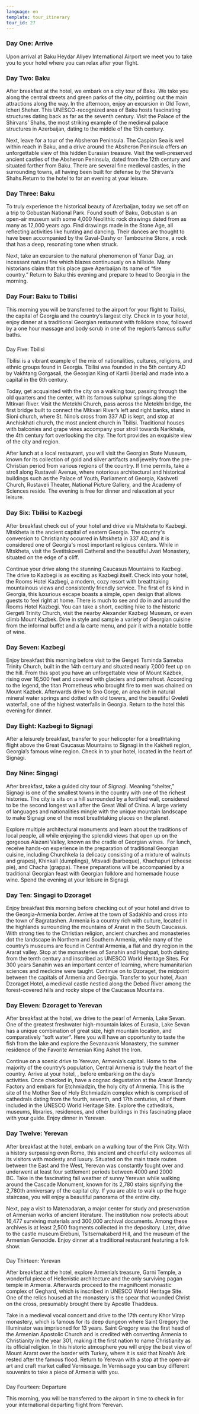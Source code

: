 ```yaml
---
language: en
template: tour_itinerary
tour_id: 27
---
```

### Day One: Arrive


Upon arrival at Baku Heydar Aliyev International Airport we meet you to take you
to your hotel where you can relax after your flight.

### Day Two: Baku


After breakfast at the hotel, we embark on a city tour of Baku. We take you along
the central streets and green parks of the city, pointing out the main attractions
along the way. In the afternoon, enjoy an excursion in Old Town, Icheri Sheher.
This UNESCO\-recognized area of Baku hosts fascinating structures dating back as
far as the seventh century. Visit the Palace of the Shirvans’ Shahs, the most striking
example of the medieval palace structures in Azerbaijan, dating to the middle of
the 15th century.

Next, leave for a tour of the Absheron Peninsula. The Caspian Sea is well within
reach in Baku, and a drive around the Absheron Peninsula offers an unforgettable
view of this hidden Eurasian treasure. Visit the well\-preserved ancient castles
of the Absheron Peninsula, dated from the 12th century and situated farther from
Baku. There are several fine medieval castles, in the surrounding towns, all having
been built for defense by the Shirvan’s Shahs.Return to the hotel to for an evening
at your leisure.

### Day Three: Baku


To truly experience the historical beauty of Azerbaijan, today we set off on a trip
to Gobustan National Park. Found south of Baku, Gobustan is an open\-air museum
with some 4,000 Neolithic rock drawings dated from as many as 12,000 years ago.
Find drawings made in the Stone Age, all reflecting activities like hunting and
dancing. Their dances are thought to have been accompanied by the Gaval\-Dashy or
Tambourine Stone, a rock that has a deep, resonating tone when struck.

Next, take an excursion to the natural phenomenon of Yanar Dag, an incessant natural
fire which blazes continuously on a hillside. Many historians claim that this place
gave Azerbaijan its name of “fire country.” Return to Baku this evening and prepare
to head to Georgia in the morning.

### Day Four: Baku to Tbilisi


This morning you will be transferred to the airport for your flight to Tbilisi, the
capital of Georgia and the country’s largest city. Check in to your hotel, enjoy
dinner at a traditional Georgian restaurant with folklore show, followed by a one
hour massage and body scrub in one of the region’s famous sulfur baths.

###   
Day Five: Tbilisi


Tbilisi is a vibrant example of the mix of nationalities, cultures, religions, and
ethnic groups found in Georgia. Tbilisi was founded in the 5th century AD by Vakhtang
Gorgasali, the Georgian King of Kartli (Iberia) and made into a capital in the 6th
century.

Today, get acquainted with the city on a walking tour, passing through the old quarters
and the center, with its famous sulphur springs along the Mtkvari River. Visit the
Metekhi Church, pass across the Metekhi bridge, the first bridge built to connect
the Mtkvari River’s left and right banks, stand in Sioni church, where St. Nino’s
cross from 337 AD is kept, and stop at Anchiskhati church, the most ancient church
in Tbilisi. Traditional houses with balconies and grape vines accompany your stroll
towards Narikhala, the 4th century fort overlooking the city. The fort provides
an exquisite view of the city and region.

After lunch at a local restaurant, you will visit the Georgian State Museum, known
for its collection of gold and silver artifacts and jewelry from the pre\-Christian
period from various regions of the country. If time permits, take a stroll along
Rustaveli Avenue, where notorious architectural and historical buildings such as
the Palace of Youth, Parliament of Georgia, Kashveti Church, Rustaveli Theater,
National Picture Gallery, and the Academy of Sciences reside. The evening is free
for dinner and relaxation at your leisure.

### Day Six: Tbilisi to Kazbegi


After breakfast check out of your hotel and drive via Mtskheta to Kazbegi. Mtskheta
is the ancient capital of eastern Georgia. The country's conversion to Christianity
occurred in Mtskheta in 337 AD, and it is considered one of Georgia's most important
religious centers. While in Mtskheta, visit the Svetitskoveli Catheral and the beautiful
Jvari Monastery, situated on the edge of a cliff.

Continue your drive along the stunning Caucasus Mountains to Kazbegi. The drive to
Kazbegi is as exciting as Kazbegi itself. Check into your hotel, the Rooms Hotel
Kazbegi, a modern, cozy resort with breathtaking mountainous views and consistently
friendly service. The first of its kind in Georgia, this luxurious escape boasts
a simple, open design that allows guests to feel right at home. There is much to
see and do in and around the Rooms Hotel Kazbegi. You can take a short, exciting
hike to the historic Gergeti Trinity Church, visit the nearby Alexander Kazbegi
Museum, or even climb Mount Kazbek. Dine in style and sample a variety of Georgian
cuisine from the informal buffet and a la carte menu, and pair it with a notable
bottle of wine.

### Day Seven: Kazbegi


Enjoy breakfast this morning before visit to the Gergeti Tsminda Sameba Trinity Church,
built in the 14th century and situated nearly 7,000 feet up on the hill. From this
spot you have an unforgettable view of Mount Kazbek, rising over 16,500 feet and
covered with glaciers and permafrost. According to the legend, the titan Prometheus
who brought fire to men was chained on Mount Kazbek. Afterwards drive to Sno Gorge,
an area rich in natural mineral water springs and dotted with old towers, and the
beautiful Gveleti waterfall, one of the highest waterfalls in Georgia. Return to
the hotel this evening for dinner.

### Day Eight: Kazbegi to Signagi


After a leisurely breakfast, transfer to your helicopter for a breathtaking flight
above the Great Caucasus Mountains to Signagi in the Kakheti region, Georgia’s famous
wine region. Check in to your hotel, located in the heart of Signagi.

### Day Nine: Singagi


After breakfast, take a guided city tour of Signagi. Meaning “shelter,” Signagi is
one of the smallest towns in the country with one of the richest histories. The
city is sits on a hill surrounded by a fortified wall, considered to be the second
longest wall after the Great Wall of China. A large variety of languages and nationalities
mingle with the unique mountain landscape to make Signagi one of the most breathtaking
places on the planet.

Explore multiple architectural monuments and learn about the traditions of local
people, all while enjoying the splendid views that open up on the gorgeous Alazani
Valley, known as the cradle of Georgian wines.  For lunch, receive hands\-on experience
in the preparation of traditional Georgian cuisine, including Churchkela (a delicacy
consisting of a mixture of walnuts and grapes), Khinkall (dumplings), Mtsvadi (barbeque),
Khachapuri (cheese pie), and Chacha (grappa). These preparations will be accompanied
by a traditional Georgian feast with Georgian folklore and homemade house wine.
Spend the evening at your leisure in Signagi.

### Day Ten: Singagi to Dzoraget


Enjoy breakfast this morning before checking out of your hotel and drive to the Georgia\-Armenia
border. Arrive at the town of Sadakhlo and cross into the town of Bagratashen. Armenia
is a country rich with culture, located in the highlands surrounding the mountains
of Ararat in the South Caucasus. With strong ties to the Christian religion, ancient
churches and monasteries dot the landscape in Northern and Southern Armenia, while
many of the country’s museums are found in Central Armenia, a flat and dry region
in the Ararat valley. Stop at the monasteries of Sanahin and Haghpat, both dating
from the tenth century and inscribed as UNESCO World Heritage Sites. For 300 years
Sanahin was an important center of learning, where humanitarian sciences and medicine
were taught. Continue on to Dzoraget, the midpoint between the capitals of Armenia
and Georgia. Transfer to your hotel, Avan Dzoraget Hotel, a medieval castle nestled
along the Debed River among the forest\-covered hills and rocky slope of the Caucasus
Mountains.

### Day Eleven: Dzoraget to Yerevan


After breakfast at the hotel, we drive to the pearl of Armenia, Lake Sevan. One of
the greatest freshwater high\-mountain lakes of Eurasia, Lake Sevan has a unique
combination of great size, high mountain location, and comparatively “soft water”.
Here you will have an opportunity to taste the fish from the lake and explore the
Sevanavank Monastery, the summer residence of the Favorite Armenian King Ashot the
Iron.

Continue on a scenic drive to Yerevan, Armenia’s capital. Home to the majority of
the country’s population, Central Armenia is truly the heart of the country. Arrive
at your hotel, , before embarking on the day’s activities. Once checked in, have
a cognac degustation at the Ararat Brandy Factory and embark for Etchmiadzin, the
holy city of Armenia. This is the site of the Mother See of Holy Etchmiadzin complex
which is comprised of cathedrals dating from the fourth, seventh, and 17th centuries,
all of them included in the UNESCO World Heritage Site. Explore the cathedrals,
museums, libraries, residences, and other buildings in this fascinating place with
your guide. Enjoy dinner in Yerevan.

### Day Twelve: Yerevan


After breakfast at the hotel, embark on a walking tour of the Pink City. With a history
surpassing even Rome, this ancient and cheerful city welcomes all its visitors with
modesty and luxury. Situated on the main trade routes between the East and the West,
Yerevan was constantly fought over and underwent at least four settlement periods
between 4000 and 2000 BC. Take in the fascinating fall weather of sunny Yerevan
while walking around the Cascade Monument, known for its 2,780 stairs signifying
the 2,780th anniversary of the capital city. If you are able to walk up the huge
staircase, you will enjoy a beautiful panorama of the entire city.

Next, pay a visit to Matenadaran, a major center for study and preservation of Armenian
works of ancient literature. The institution now protects about 16,477 surviving
materials and 300,000 archival documents. Among these archives is at least 2,500
fragments collected in the depository. Later, drive to the castle museum Erebuni,
Tsitsernakaberd Hill, and the museum of the Armenian Genocide. Enjoy dinner at a
traditional restaurant featuring a folk show.

###   
Day Thirteen: Yerevan


After breakfast at the hotel, explore Armenia’s treasure, Garni Temple, a wonderful
piece of Hellenistic architecture and the only surviving pagan temple in Armenia.
Afterwards proceed to the magnificent monastic complex of Geghard, which is inscribed
in UNESCO World Heritage Site. One of the relics housed at the monastery is the
spear that wounded Christ on the cross, presumably brought there by Apostle Thaddeus.

Take in a medieval vocal concert and drive to the 17th century Khor Virap monastery,
which is famous for its deep dungeon where Saint Gregory the Illuminator was imprisoned
for 13 years. Saint Gregory was the first head of the Armenian Apostolic Church
and is credited with converting Armenia to Christianity in the year 301, making
it the first nation to name Christianity as its official religion. In this historic
atmosphere you will enjoy the best view of Mount Ararat over the border with Turkey,
where it is said that Noah’s Ark rested after the famous flood. Return to Yerevan
with a stop at the open\-air art and craft market called Vernissage. In Vernissage
you can buy different souvenirs to take a piece of Armenia with you.

###   
Day Fourteen: Departure


This morning, you will be transferred to the airport in time to check in for your
international departing flight from Yerevan.
